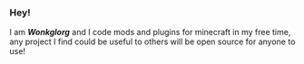 ### Hey!

I am ***Wonkglorg*** and I code mods and plugins for minecraft in my free time,
any project I find could be useful to others will be open source for anyone to use! 

<!--
**Wonkglorg/Wonkglorg** is a ✨ _special_ ✨ repository because its `README.md` (this file) appears on your GitHub profile.

Here are some ideas to get you started:

- 🔭 I’m currently working on ...
- 🌱 I’m currently learning ...
- 👯 I’m looking to collaborate on ...
- 🤔 I’m looking for help with ...
- 💬 Ask me about ...
- 📫 How to reach me: ...
- 😄 Pronouns: ...
- ⚡ Fun fact: ...
-->
